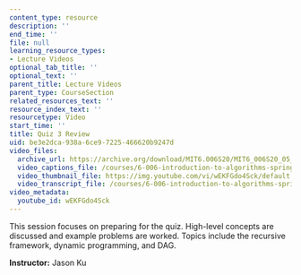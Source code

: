 ```yaml
---
content_type: resource
description: ''
end_time: ''
file: null
learning_resource_types:
- Lecture Videos
optional_tab_title: ''
optional_text: ''
parent_title: Lecture Videos
parent_type: CourseSection
related_resources_text: ''
resource_index_text: ''
resourcetype: Video
start_time: ''
title: Quiz 3 Review
uid: be3e2dca-938a-6ce9-7225-466620b9247d
video_files:
  archive_url: https://archive.org/download/MIT6.006S20/MIT6_006S20_05_02_Quiz_3_Review_300k.mp4
  video_captions_file: /courses/6-006-introduction-to-algorithms-spring-2020/84c08b39ac4d5a25843b9bb69ec53b7b_wEKFGdo4Sck.vtt
  video_thumbnail_file: https://img.youtube.com/vi/wEKFGdo4Sck/default.jpg
  video_transcript_file: /courses/6-006-introduction-to-algorithms-spring-2020/fe667de76c7c6631a58f1d2374b282c2_wEKFGdo4Sck.pdf
video_metadata:
  youtube_id: wEKFGdo4Sck
---
```


This session focuses on preparing for the quiz. High-level concepts are discussed and example problems are worked. Topics include the recursive framework, dynamic programming, and DAG.

**Instructor:** Jason Ku